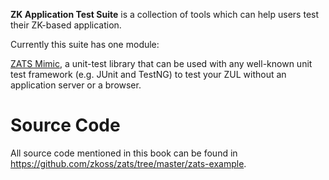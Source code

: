

**ZK Application Test Suite** is a collection of tools which can help
users test their ZK-based application.

Currently this suite has one module:

[ZATS Mimic]({{site.baseurl}}/zats_essentials/mimic_library), a unit-test
library that can be used with any well-known unit test framework (e.g.
JUnit and TestNG) to test your ZUL without an application server or a
browser.

# Source Code

All source code mentioned in this book can be found in https://github.com/zkoss/zats/tree/master/zats-example.

 
